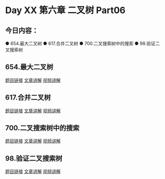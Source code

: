 # Day XX 第六章 二叉树 Part06

## 今日内容：

● 654.最大二叉树
● 617.合并二叉树
● 700.二叉搜索树中的搜索
● 98.验证二叉搜索树

## 654.最大二叉树
[题目链接]()
[文章讲解]()
[视频讲解]()

## 617.合并二叉树
[题目链接]()
[文章讲解]()
[视频讲解]()

## 700.二叉搜索树中的搜索
[题目链接]()
[文章讲解]()
[视频讲解]()

## 98.验证二叉搜索树
[题目链接]()
[文章讲解]()
[视频讲解]()
